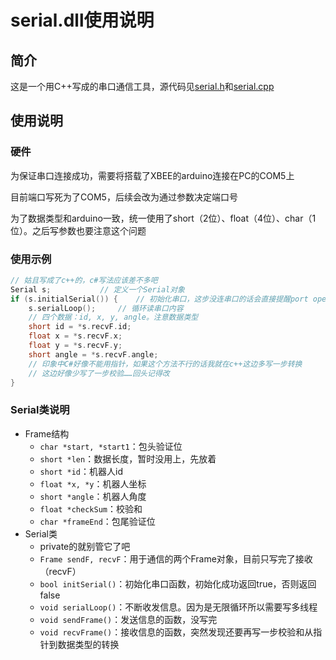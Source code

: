 # serial.dll使用说明

## 简介
这是一个用C++写成的串口通信工具，源代码见[serial.h](https://github.com/zliaky/Swarm/blob/master/storage/serial/serial/serial.h)和[serial.cpp](https://github.com/zliaky/Swarm/blob/master/storage/serial/serial/serial.cpp)

## 使用说明
### 硬件
为保证串口连接成功，需要将搭载了XBEE的arduino连接在PC的COM5上

目前端口写死为了COM5，后续会改为通过参数决定端口号

为了数据类型和arduino一致，统一使用了short（2位）、float（4位）、char（1位）。之后写参数也要注意这个问题

### 使用示例
```c++
// 姑且写成了c++的，c#写法应该差不多吧
Serial s;			// 定义一个Serial对象
if (s.initialSerial()) {	// 初始化串口，这步没连串口的话会直接提醒port open failed并返回false
	s.serialLoop();		// 循环读串口内容
	// 四个数据：id, x, y, angle。注意数据类型
	short id = *s.recvF.id;
	float x = *s.recvF.x;
	float y = *s.recvF.y;
	short angle = *s.recvF.angle;
	// 印象中C#好像不能用指针，如果这个方法不行的话我就在c++这边多写一步转换
	// 这边好像少写了一步校验……回头记得改
}
```

### Serial类说明
- Frame结构
   - `char *start, *start1`：包头验证位
   - `short *len`：数据长度，暂时没用上，先放着
   - `short *id`：机器人id
   - `float *x, *y`：机器人坐标
   - `short *angle`：机器人角度
   - `float *checkSum`：校验和
   - `char *frameEnd`：包尾验证位
- Serial类
   - private的就别管它了吧
   - `Frame sendF, recvF`：用于通信的两个Frame对象，目前只写完了接收（recvF）
   - `bool initSerial()`：初始化串口函数，初始化成功返回true，否则返回false
   - `void serialLoop()`：不断收发信息。因为是无限循环所以需要写多线程
   - `void sendFrame()`：发送信息的函数，没写完
   - `void recvFrame()`：接收信息的函数，突然发现还要再写一步校验和从指针到数据类型的转换
